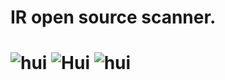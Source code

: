 IR open source scanner. 
==
![hui](https://github.com/Groundexp/IR-scanner/blob/master/photos/scanner.png "Optional title")
![Hui](https://github.com/Groundexp/IR-scanner/blob/master/photos/tea.png "Optional title")
![hui](https://github.com/Groundexp/IR-scanner/blob/master/photos/arm.jpg "Optional title")
==



